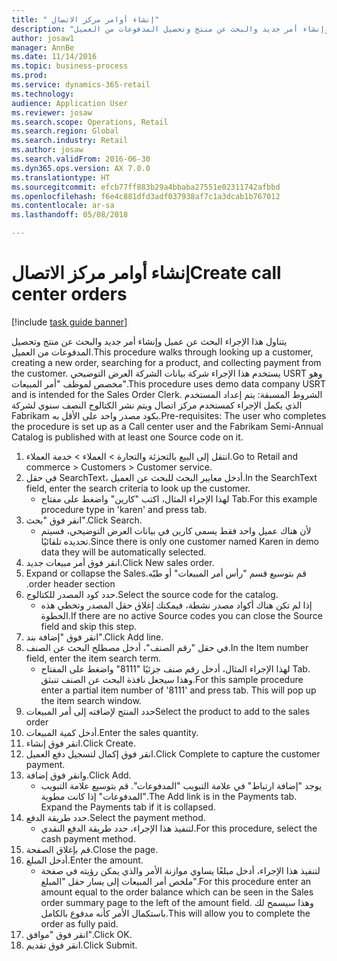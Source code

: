 ```yaml
--- 
title: " إنشاء أوامر مركز الاتصال"
description: "يتناول هذا الإجراء البحث عن عميل وإنشاء أمر جديد والبحث عن منتج وتحصيل المدفوعات من العميل."
author: josaw1
manager: AnnBe
ms.date: 11/14/2016
ms.topic: business-process
ms.prod: 
ms.service: dynamics-365-retail
ms.technology: 
audience: Application User
ms.reviewer: josaw
ms.search.scope: Operations, Retail
ms.search.region: Global
ms.search.industry: Retail
ms.author: josaw
ms.search.validFrom: 2016-06-30
ms.dyn365.ops.version: AX 7.0.0
ms.translationtype: HT
ms.sourcegitcommit: efcb77ff883b29a4bbaba27551e02311742afbbd
ms.openlocfilehash: f6e4c881dfd3adf037938af7c1a3dcab1b767012
ms.contentlocale: ar-sa
ms.lasthandoff: 05/08/2018

---
```

# <a name="create-call-center-orders"></a><span data-ttu-id="75298-103"> إنشاء أوامر مركز الاتصال</span><span class="sxs-lookup"><span data-stu-id="75298-103">Create call center orders</span></span>

[!include [task guide banner](../includes/task-guide-banner.md)]

<span data-ttu-id="75298-104">يتناول هذا الإجراء البحث عن عميل وإنشاء أمر جديد والبحث عن منتج وتحصيل المدفوعات من العميل.</span><span class="sxs-lookup"><span data-stu-id="75298-104">This procedure walks through looking up a customer, creating a new order, searching for a product, and collecting payment from the customer.</span></span> <span data-ttu-id="75298-105">يستخدم هذا الإجراء شركة بيانات الشركة العرض التوضيحي USRT وهو مخصص لموظف "أمر المبيعات".</span><span class="sxs-lookup"><span data-stu-id="75298-105">This procedure uses demo data company USRT and is intended for the Sales Order Clerk.</span></span> <span data-ttu-id="75298-106">الشروط المسبقة: يتم إعداد المستخدم الذي يكمل الإجراء كمستخدم مركز اتصال ويتم نشر الكتالوج النصف سنوي لشركة Fabrikam بكود مصدر واحد على الأقل به.</span><span class="sxs-lookup"><span data-stu-id="75298-106">Pre-requisites:  The user who completes the procedure is set up as a Call center user and the Fabrikam Semi-Annual Catalog is published with at least one Source code on it.</span></span>

1. <span data-ttu-id="75298-107">انتقل إلى البيع بالتجزئة والتجارة > العملاء > خدمة العملاء.</span><span class="sxs-lookup"><span data-stu-id="75298-107">Go to Retail and commerce > Customers > Customer service.</span></span>
2. <span data-ttu-id="75298-108">في حقل SearchText، أدخل معايير البحث للبحث عن العميل.</span><span class="sxs-lookup"><span data-stu-id="75298-108">In the SearchText field, enter the search criteria to look up the customer.</span></span>
    * <span data-ttu-id="75298-109">لهذا الإجراء المثال، اكتب "كارين" واضغط على مفتاح Tab.</span><span class="sxs-lookup"><span data-stu-id="75298-109">For this example procedure type in 'karen' and press tab.</span></span>  
3. <span data-ttu-id="75298-110">انقر فوق "بحث".</span><span class="sxs-lookup"><span data-stu-id="75298-110">Click Search.</span></span>
    * <span data-ttu-id="75298-111">لأن هناك عميل واحد فقط يسمى كارين في بيانات العرض التوضيحي، فسيتم تحديده تلقائيًا.</span><span class="sxs-lookup"><span data-stu-id="75298-111">Since there is only one customer named Karen in demo data they will be automatically selected.</span></span>  
4. <span data-ttu-id="75298-112">انقر فوق أمر مبيعات جديد.</span><span class="sxs-lookup"><span data-stu-id="75298-112">Click New sales order.</span></span>
5. <span data-ttu-id="75298-113">‏‫قم بتوسيع قسم "‏‫رأس أمر المبيعات‬" أو طيّه.</span><span class="sxs-lookup"><span data-stu-id="75298-113">Expand or collapse the Sales order header section.</span></span>
6. <span data-ttu-id="75298-114">حدد كود المصدر للكتالوج.</span><span class="sxs-lookup"><span data-stu-id="75298-114">Select the source code for the catalog.</span></span>
    * <span data-ttu-id="75298-115">إذا لم تكن هناك أكواد مصدر نشطة، فيمكنك إغلاق حقل المصدر وتخطي هذه الخطوة.</span><span class="sxs-lookup"><span data-stu-id="75298-115">If there are no active Source codes you can close the Source field and skip this step.</span></span>  
7. <span data-ttu-id="75298-116">انقر فوق "إضافة بند".</span><span class="sxs-lookup"><span data-stu-id="75298-116">Click Add line.</span></span>
8. <span data-ttu-id="75298-117">في حقل "رقم الصنف"، أدخل مصطلح البحث عن الصنف.</span><span class="sxs-lookup"><span data-stu-id="75298-117">In the Item number field, enter the item search term.</span></span>
    * <span data-ttu-id="75298-118">لهذا الإجراء المثال، أدخل رقم صنف جزئيًا "8111" واضغط على المفتاح Tab. وهذا سيجعل نافذة البحث عن الصنف تنبثق.</span><span class="sxs-lookup"><span data-stu-id="75298-118">For this sample procedure enter a partial item number of '8111' and press tab. This will pop up the item search window.</span></span>  
9. <span data-ttu-id="75298-119">حدد المنتج لإضافته إلى أمر المبيعات</span><span class="sxs-lookup"><span data-stu-id="75298-119">Select the product to add to the sales order</span></span>
10. <span data-ttu-id="75298-120">أدخل كمية المبيعات.</span><span class="sxs-lookup"><span data-stu-id="75298-120">Enter the sales quantity.</span></span>
11. <span data-ttu-id="75298-121">انقر فوق إنشاء.</span><span class="sxs-lookup"><span data-stu-id="75298-121">Click Create.</span></span>
12. <span data-ttu-id="75298-122">انقر فوق إكمال لتسجيل دفع العميل.</span><span class="sxs-lookup"><span data-stu-id="75298-122">Click Complete to capture the customer payment.</span></span>
13. <span data-ttu-id="75298-123">وانقر فوق إضافة.</span><span class="sxs-lookup"><span data-stu-id="75298-123">Click Add.</span></span>
    * <span data-ttu-id="75298-124">يوجد "إضافة ارتباط" في علامة التبويب "المدفوعات". قم بتوسيع علامة التبويب "المدفوعات" إذا كانت مطوية.</span><span class="sxs-lookup"><span data-stu-id="75298-124">The Add link is in the Payments tab. Expand the Payments tab if it is collapsed.</span></span>  
14. <span data-ttu-id="75298-125">حدد طريقة الدفع.</span><span class="sxs-lookup"><span data-stu-id="75298-125">Select the payment method.</span></span>
    * <span data-ttu-id="75298-126">لتنفيذ هذا الإجراء، حدد طريقة الدفع النقدي.</span><span class="sxs-lookup"><span data-stu-id="75298-126">For this procedure, select the cash payment method.</span></span>  
15. <span data-ttu-id="75298-127">قم بإغلاق الصفحة.</span><span class="sxs-lookup"><span data-stu-id="75298-127">Close the page.</span></span>
16. <span data-ttu-id="75298-128">أدخل المبلغ.</span><span class="sxs-lookup"><span data-stu-id="75298-128">Enter the amount.</span></span>
    * <span data-ttu-id="75298-129">لتنفيذ هذا الإجراء، أدخل مبلغًا يساوي موازنة الأمر والذي يمكن رؤيته في صفحة ملخص أمر المبيعات إلى يسار حقل "المبلغ".</span><span class="sxs-lookup"><span data-stu-id="75298-129">For this procedure enter an amount equal to the order balance which can be seen in the Sales order summary page to the left of the amount field.</span></span> <span data-ttu-id="75298-130">وهذا سيسمح لك باستكمال الأمر كأنه مدفوع بالكامل.</span><span class="sxs-lookup"><span data-stu-id="75298-130">This will allow you to complete the order as fully paid.</span></span>  
17. <span data-ttu-id="75298-131">انقر فوق "موافق".</span><span class="sxs-lookup"><span data-stu-id="75298-131">Click OK.</span></span>
18. <span data-ttu-id="75298-132">انقر فوق تقديم.</span><span class="sxs-lookup"><span data-stu-id="75298-132">Click Submit.</span></span>


